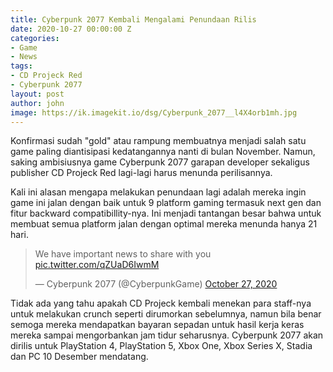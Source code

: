 ```yaml
---
title: Cyberpunk 2077 Kembali Mengalami Penundaan Rilis
date: 2020-10-27 00:00:00 Z
categories:
- Game
- News
tags:
- CD Projeck Red
- Cyberpunk 2077
layout: post
author: john
image: https://ik.imagekit.io/dsg/Cyberpunk_2077__l4X4orb1mh.jpg
---
```


Konfirmasi sudah "gold" atau rampung membuatnya menjadi salah satu game paling diantisipasi kedatangannya nanti di bulan November. Namun, saking ambisiusnya game Cyberpunk 2077 garapan developer sekaligus publisher CD Projeck Red lagi-lagi harus menunda perilisannya.

Kali ini alasan mengapa melakukan penundaan lagi adalah mereka ingin game ini jalan dengan baik untuk 9 platform gaming termasuk next gen dan fitur backward compatibillity-nya. Ini menjadi tantangan besar bahwa untuk membuat semua platform jalan dengan optimal mereka menunda hanya 21 hari.

<blockquote class="twitter-tweet tw-align-center"><p lang="en" dir="ltr">We have important news to share with you <a href="https://t.co/qZUaD6IwmM">pic.twitter.com/qZUaD6IwmM</a></p>— Cyberpunk 2077 (@CyberpunkGame) <a href="https://twitter.com/CyberpunkGame/status/1321128432370176002?ref_src=twsrc%5Etfw">October 27, 2020</a></blockquote> <script async src="https://platform.twitter.com/widgets.js" charset="utf-8"></script>

Tidak ada yang tahu apakah CD Projeck kembali menekan para staff-nya untuk melakukan crunch seperti dirumorkan sebelumnya, namun bila benar semoga mereka mendapatkan bayaran sepadan untuk hasil kerja keras mereka sampai mengorbankan jam tidur seharusnya. Cyberpunk 2077 akan dirilis untuk PlayStation 4, PlayStation 5, Xbox One, Xbox Series X, Stadia dan PC 10 Desember mendatang.